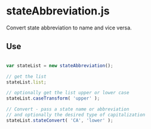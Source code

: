 # stateAbbreviation.js
Convert state abbreviation to name and vice versa.

## Use

```js

var stateList = new stateAbbreviation();

// get the list
stateList.list;

// optionally get the list upper or lower case
stateList.caseTransform( 'upper' );

// Convert - pass a state name or abbreviation 
// and optionally the desired type of capitalization
stateList.stateConvert( 'CA', 'lower' );

```
